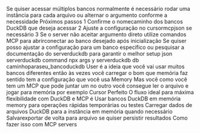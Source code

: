 Se quiser acessar múltiplos bancos normalmente é necessário rodar uma instância para cada arquivo ou alternar o argumento conforme a necessidade
 Próximos passos
1 Confirme o nomecaminho dos bancos DuckDB que deseja acessar
2 Ajuste a configuração no cursormcpjson se necessário
3 Se o server não aceitar argumento direto utilize comandos MCP para abrirconectar ao banco desejado após inicialização
Se quiser posso ajustar a configuração para um banco específico ou pesquisar a documentação do serverduckdb para garantir o melhor setup
json
serverduckdb 
command npx
args y serverduckdb db caminhoparaseu_bancoduckdb
User
é a ideia que você vai usar muitos bancos diferentes então às vezes você carregar o bom que memória faz sentido tem a configuração que você usa Memory Mas você como você tem um MCP que pode juntar um no outro você consegue ler o arquivo e jogar para memória por exemplo
Cursor
 Perfeito O fluxo ideal para máxima flexibilidade com DuckDB e MCP é
 Usar bancos DuckDB em memória memory para operações rápidas temporárias ou testes
 Carregar dados de arquivos DuckDB para a instância em memória quando necessário
 Salvarexportar de volta para arquivo se quiser persistir resultados
 Como fazer isso com MCP servers